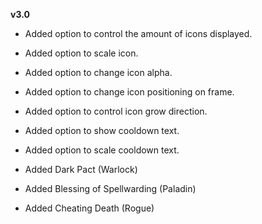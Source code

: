 **v3.0**

- Added option to control the amount of icons displayed.
- Added option to scale icon.
- Added option to change icon alpha.
- Added option to change icon positioning on frame.
- Added option to control icon grow direction.
- Added option to show cooldown text.
- Added option to scale cooldown text.

- Added Dark Pact (Warlock)
- Added Blessing of Spellwarding (Paladin)
- Added Cheating Death (Rogue)

